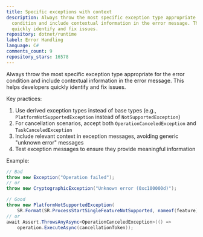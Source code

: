 ```yaml
---
title: Specific exceptions with context
description: Always throw the most specific exception type appropriate for the error
  condition and include contextual information in the error message. This helps developers
  quickly identify and fix issues.
repository: dotnet/runtime
label: Error Handling
language: C#
comments_count: 9
repository_stars: 16578
---
```


Always throw the most specific exception type appropriate for the error condition and include contextual information in the error message. This helps developers quickly identify and fix issues.

Key practices:
1. Use derived exception types instead of base types (e.g., `PlatformNotSupportedException` instead of `NotSupportedException`)
2. For cancellation scenarios, accept both `OperationCanceledException` and `TaskCanceledException`
3. Include relevant context in exception messages, avoiding generic "unknown error" messages
4. Test exception messages to ensure they provide meaningful information

Example:
```csharp
// Bad
throw new Exception("Operation failed");
// or
throw new CryptographicException("Unknown error (0xc100000d)");

// Good
throw new PlatformNotSupportedException(
    SR.Format(SR.ProcessStartSingleFeatureNotSupported, nameof(feature)));
// or
await Assert.ThrowsAnyAsync<OperationCanceledException>(() => 
    operation.ExecuteAsync(cancellationToken));
```
